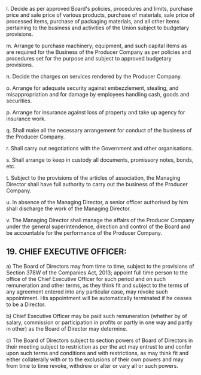 l. Decide as per approved Board's policies, procedures and limits, purchase price and sale price of various products, purchase of materials, sale price of processed items, purchase of packaging materials, and all other items pertaining to the business and activities of the Union subject to budgetary provisions.

m. Arrange to purchase machinery; equipment, and such capital items as are required for the Business of the Producer Company as per policies and procedures set for the purpose and subject to approved budgetary provisions.

n. Decide the charges on services rendered by the Producer Company.

o. Arrange for adequate security against embezzlement, stealing, and misappropriation and for damage by employees handling cash, goods and securities.

p. Arrange for insurance against loss of property and take up agency for insurance work.

q. Shall make all the necessary arrangement for conduct of the business of the Producer Company.

r. Shall carry out negotiations with the Government and other organisations.

s. Shall arrange to keep in custody all documents, promissory notes, bonds, etc.

t. Subject to the provisions of the articles of association, the Managing Director shall have full authority to carry out the business of the Producer Company.

u. In absence of the Managing Director, a senior officer authorised by him shall discharge the work of the Managing Director.

v. The Managing Director shall manage the affairs of the Producer Company under the general superintendence, direction and control of the Board and be accountable for the performance of the Producer Company.

## 19. CHIEF EXECUTIVE OFFICER:

a) The Board of Directors may from time to time, subject to the provisions of Section 378W of the Companies Act, 2013; appoint full time person to the office of the Chief Executive Officer for such period and on such remuneration and other terms, as they think fit and subject to the terms of any agreement entered into any particular case, may revoke such appointment. His appointment will be automatically terminated if he ceases to be a Director.

b) Chief Executive Officer may be paid such remuneration (whether by of salary, commission or participation in profits or partly in one way and partly in other) as the Board of Director may determine.

c) The Board of Directors subject to section powers of Board of Directors in their meeting subject to restriction as per the act may entrust to and confer upon such terms and conditions and with restrictions, as may think fit and either collaterally with or to the exclusions of their own powers and may from time to time revoke, withdrew or alter or vary all or such powers.